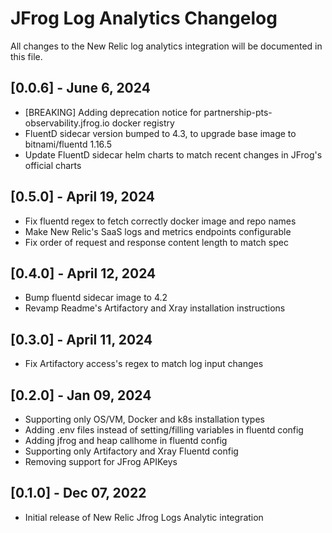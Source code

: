 # JFrog Log Analytics Changelog

All changes to the New Relic log analytics integration will be documented in this file.

## [0.0.6] - June 6, 2024
* [BREAKING] Adding deprecation notice for partnership-pts-observability.jfrog.io docker registry
* FluentD sidecar version bumped to 4.3, to upgrade base image to bitnami/fluentd 1.16.5
* Update FluentD sidecar helm charts to match recent changes in JFrog's official charts

## [0.5.0] - April 19, 2024

* Fix fluentd regex to fetch correctly docker image and repo names
* Make New Relic's SaaS logs and metrics endpoints configurable
* Fix order of request and response content length to match spec

## [0.4.0] - April 12, 2024

* Bump fluentd sidecar image to 4.2
* Revamp Readme's Artifactory and Xray installation instructions

## [0.3.0] - April 11, 2024

* Fix Artifactory access's regex to match log input changes

## [0.2.0] - Jan 09, 2024

* Supporting only OS/VM, Docker and k8s installation types
* Adding .env files instead of setting/filling variables in fluentd config
* Adding jfrog and heap callhome in fluentd config
* Supporting only Artifactory and Xray Fluentd config
* Removing support for JFrog APIKeys

## [0.1.0] - Dec 07, 2022

* Initial release of New Relic Jfrog Logs Analytic integration
